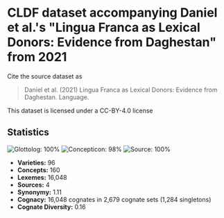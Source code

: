 # CLDF dataset accompanying Daniel et al.'s "Lingua Franca as Lexical Donors: Evidence from Daghestan" from 2021

Cite the source dataset as

> Daniel et al. (2021) Lingua Franca as Lexical Donors: Evidence from Daghestan. Language.

This dataset is licensed under a CC-BY-4.0 license

## Statistics


![Glottolog: 100%](https://img.shields.io/badge/Glottolog-100%25-brightgreen.svg "Glottolog: 100%")
![Concepticon: 98%](https://img.shields.io/badge/Concepticon-98%25-green.svg "Concepticon: 98%")
![Source: 100%](https://img.shields.io/badge/Source-100%25-brightgreen.svg "Source: 100%")

- **Varieties:** 96
- **Concepts:** 160
- **Lexemes:** 16,048
- **Sources:** 4
- **Synonymy:** 1.11
- **Cognacy:** 16,048 cognates in 2,679 cognate sets (1,284 singletons)
- **Cognate Diversity:** 0.16